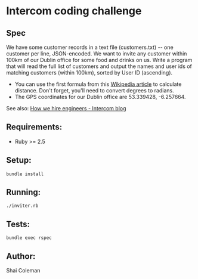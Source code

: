 # Intercom coding challenge

## Spec

We have some customer records in a text file (customers.txt) -- one customer per line, JSON-encoded. We want to invite any customer within 100km of our Dublin office for some food and drinks on us. Write a program that will read the full list of customers and output the names and user ids of matching customers (within 100km), sorted by User ID (ascending).

* You can use the first formula from this [Wikipedia article](https://en.wikipedia.org/wiki/Great-circle_distance) to calculate distance. Don't forget, you'll need to convert degrees to radians.
* The GPS coordinates for our Dublin office are 53.339428, -6.257664.

See also: [How we hire engineers - Intercom blog](https://www.intercom.com/blog/how-we-hire-engineers-part-1/)

## Requirements:

* Ruby >= 2.5

## Setup:

    bundle install

## Running:

    ./inviter.rb

## Tests:

    bundle exec rspec

## Author:

Shai Coleman
